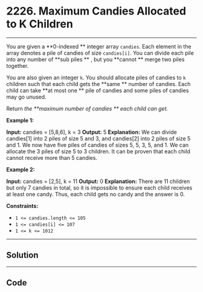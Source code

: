# 2226. Maximum Candies Allocated to K Children

---

You are given a **0-indexed ** integer array `candies`. Each element in the array denotes a pile of candies of size `candies[i]`. You can divide each pile into any number of **sub piles ** , but you **cannot ** merge two piles together.

You are also given an integer `k`. You should allocate piles of candies to `k` children such that each child gets the **same ** number of candies. Each child can take **at most one ** pile of candies and some piles of candies may go unused.

Return _the **maximum number of candies ** each child can get._

 

**Example 1:**


**Input:** candies = [5,8,6], k = 3
**Output:** 5
**Explanation:** We can divide candies[1] into 2 piles of size 5 and 3, and candies[2] into 2 piles of size 5 and 1. We now have five piles of candies of sizes 5, 5, 3, 5, and 1. We can allocate the 3 piles of size 5 to 3 children. It can be proven that each child cannot receive more than 5 candies.


**Example 2:**


**Input:** candies = [2,5], k = 11
**Output:** 0
**Explanation:** There are 11 children but only 7 candies in total, so it is impossible to ensure each child receives at least one candy. Thus, each child gets no candy and the answer is 0.


 

**Constraints:**

  * `1 <= candies.length <= 105`
  * `1 <= candies[i] <= 107`
  * `1 <= k <= 1012`

---

## Solution



---

## Code
```python


```